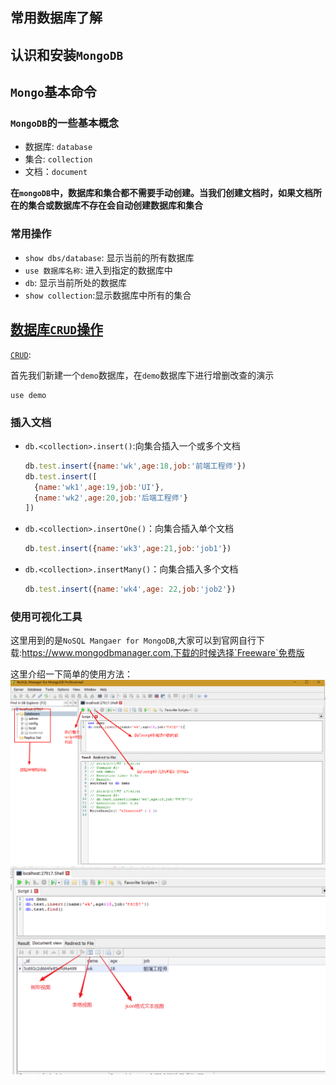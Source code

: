 ## 常用数据库了解

## 认识和安装`MongoDB`
## `Mongo`基本命令
### `MongoDB`的一些基本概念
* 数据库: `database`
* 集合: `collection`
* 文档：`document`

**在`mongoDB`中，数据库和集合都不需要手动创建。当我们创建文档时，如果文档所在的集合或数据库不存在会自动创建数据库和集合**

### 常用操作
* `show dbs/database`: 显示当前的所有数据库
* `use 数据库名称`: 进入到指定的数据库中
* `db`: 显示当前所处的数据库
* `show collection`:显示数据库中所有的集合

## [数据库`CRUD`操作](http://www.mongoing.com/docs/crud.html)
[`CRUD`](https://developer.mozilla.org/zh-CN/docs/Glossary/CRUD):

首先我们新建一个`demo`数据库，在`demo`数据库下进行增删改查的演示
```
use demo
```
### 插入文档
* `db.<collection>.insert()`:向集合插入一个或多个文档
    ```js
    db.test.insert({name:'wk',age:18,job:'前端工程师'})
    db.test.insert([
      {name:'wk1',age:19,job:'UI'},
      {name:'wk2',age:20,job:'后端工程师'}
    ])
    ```
* `db.<collection>.insertOne()`：向集合插入单个文档
    ```js
    db.test.insert({name:'wk3',age:21,job:'job1'})
    ```
* `db.<collection>.insertMany()`：向集合插入多个文档
    ```js
    db.test.insert({name:'wk4',age: 22,job:'job2'})
    ```

### 使用可视化工具
这里用到的是`NoSQL Mangaer for MongoDB`,大家可以到官网自行下载:https://www.mongodbmanager.com,下载的时候选择`Freeware`免费版

这里介绍一下简单的使用方法：
![tools01](../screenshots/mongoTools01.png)
![tools01](../screenshots/mongoTools02.png)
